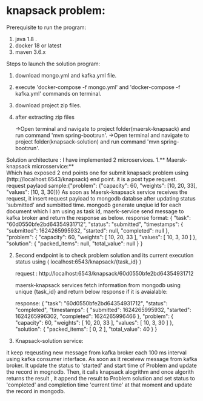 # knapsack problem:



Prerequisite to run the program:
1. java 1.8 .
2. docker 18 or latest
3. maven 3.6.x


Steps to launch the solution program:

1. download mongo.yml and kafka.yml file.
5. execute 'docker-compose -f mongo.yml' and 'docker-compose -f kafka.yml'  commands on terminal.
6. download project zip files.
7. after extracting zip files
   
   ->Open terminal and navigate to project folder(maersk-knapsack) and run command 'mvn spring-boot:run'.
   ->Open terminal and navigate to project folder(knapsack-solution) and run command 'mvn spring-boot:run'.
   
   
 Solution architecture :
  I have implemented 2 microservices.
  1.** Maersk-knapsack microsservice:**  
  Which has exposed 2 end points  one for submit knapsack problem using (http://localhost:6543/knapsack) end point.
  it is a post type request.
    request paylaod sample:{"problem": {"capacity": 60, "weights": [10, 20, 33], "values": [10, 3, 30]}}
    As soon as Maersk-knapsack service  receives the request, it insert  request payload to mongodb databse  after updating status  'submitted' and     sumbitted time.
    mongodb generate unqiue id for each document which I am using as task id, maerk-service send message to kafka broker and return the response as below.
    response format:
    {
    "task": "60d0550bfe2bd64354931712",
    "status": "submitted",
    "timestamps": {
        "submitted": 1624265995932,
        "started": null,
        "completed": null
    },
    "problem": {
        "capacity": 60,
        "weights": [
            10,
            20,
            33
        ],
        "values": [
            10,
            3,
            30
        ]
    },
    "solution": {
        "packed_items": null,
        "total_value": null
    }
}
  
    
    
  
  2. Second endpoint is to check problem solution and its current execution status using ( localhost:6543/knapsack/{task_id} )
       
     request : http://localhost:6543/knapsack/60d0550bfe2bd64354931712
     
     
     maersk-knapsack services fetch information from mongodb using unique {task_id} and return below  response if it is avaialable:
     
     
     response:
   {
    "task": "60d0550bfe2bd64354931712",
    "status": "completed",
    "timestamps": {
        "submitted": 1624265995932,
        "started": 1624265996302,
        "completed": 1624265996466
    },
    "problem": {
        "capacity": 60,
        "weights": [
            10,
            20,
            33
        ],
        "values": [
            10,
            3,
            30
        ]
    },
    "solution": {
        "packed_items": [
            0,
            2
        ],
        "total_value": 40
    }
}

2. Knapsack-solution service:

 it keep  reqeusting new message from kafka broker  each 100 ms interval using kafka consumer interface. 
 As soon as it receivew message from kafka broker. It update the status to 'started' and  start time  of Problem and update the record in mognodb.
  Then, it calls knapsack alogrithm  and once algorith returns the result , it append the result to Problem solution and set 
 status to 'completed' and completion time 'current time' at that moment and update the record in mongodb.
   
